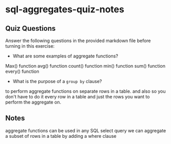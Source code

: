 # sql-aggregates-quiz-notes

## Quiz Questions

Answer the following questions in the provided markdown file before turning in this exercise:

- What are some examples of aggregate functions?

Max() function
avg() function
count() function
min() function
sum() function
every() function

- What is the purpose of a `group by` clause?

to perform aggregate functions on separate rows in a table. and also so you don't have to do it every row in a table and just the rows you want to perform the aggregate on.

## Notes

aggregate functions can be used in any SQL select query
we can aggregate a subset of rows in a table by adding a where clause
